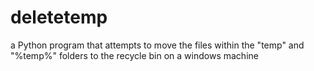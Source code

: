 # deletetemp
a Python program that attempts to move the files within the "temp" and "%temp%" folders to the recycle bin on a windows machine 

